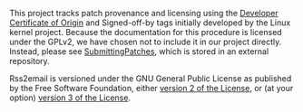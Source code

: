 This project tracks patch provenance and licensing using the
[Developer Certificate of Origin][DCO] and Signed-off-by tags
initially developed by the Linux kernel project.  Because the
documentation for this procedure is licensed under the GPLv2, we have
chosen not to include it in our project directly.  Instead, please see
[SubmittingPatches][], which is stored in an external repository.

Rss2email is versioned under the GNU General Public License as
published by the Free Software Foundation, either [version 2 of the
License][GPLv2], or (at your option) [version 3 of the
License][GPLv3].

[DCO]: developer-certificate-of-origin
[SubmittingPatches]: https://github.com/wking/signed-off-by/blob/7d71be37194df05c349157a2161c7534feaf86a4/Documentation/SubmittingPatches
[GPLv2]: https://github.com/wking/rss2email/blob/49f3dfa686a24ec68c6d225aedc3cb4f5b5cedb0/GPLv2
[GPLv3]: https://github.com/wking/rss2email/blob/49f3dfa686a24ec68c6d225aedc3cb4f5b5cedb0/GPLv3
